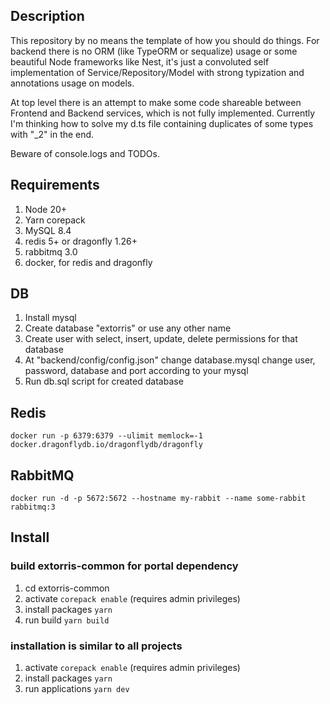 ## Description

This repository by no means the template of how you should do things.
For backend there is no ORM (like TypeORM or sequalize) usage or some beautiful Node frameworks like Nest, it's just a convoluted self implementation of Service/Repository/Model with strong typization and annotations usage on models.

At top level there is an attempt to make some code shareable between Frontend and Backend services, which is not fully implemented.
Currently I'm thinking how to solve my d.ts file containing duplicates of some types with "_2" in the end.

Beware of console.logs and TODOs.

## Requirements

1. Node 20+
2. Yarn corepack
3. MySQL 8.4
4. redis 5+ or dragonfly 1.26+
5. rabbitmq 3.0
6. docker, for redis and dragonfly

## DB

1. Install mysql
1. Create database "extorris" or use any other name
1. Create user with select, insert, update, delete permissions for that database
1. At "backend/config/config.json" change database.mysql change user, password, database and port according to your mysql
1. Run db.sql script for created database

## Redis

```
docker run -p 6379:6379 --ulimit memlock=-1 docker.dragonflydb.io/dragonflydb/dragonfly
```

## RabbitMQ

```
docker run -d -p 5672:5672 --hostname my-rabbit --name some-rabbit rabbitmq:3
```

## Install

### build extorris-common for portal dependency

1. cd extorris-common
1. activate ```corepack enable``` (requires admin privileges)
1. install packages ```yarn```
1. run build ```yarn build```

### installation is similar to all projects

1. activate ```corepack enable``` (requires admin privileges)
1. install packages ```yarn```
1. run applications ```yarn dev```
